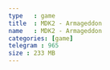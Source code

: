 ```yaml
---
type   : game
title  : MDK2 - Armageddon
name   : MDK2 - Armageddon
categories: [game]
telegram : 965
size : 233 MB
---
```



